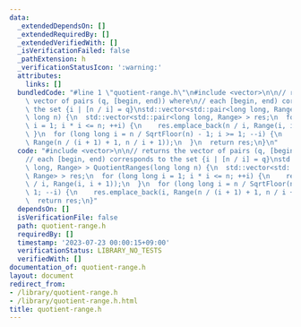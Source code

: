 ```yaml
---
data:
  _extendedDependsOn: []
  _extendedRequiredBy: []
  _extendedVerifiedWith: []
  _isVerificationFailed: false
  _pathExtension: h
  _verificationStatusIcon: ':warning:'
  attributes:
    links: []
  bundledCode: "#line 1 \"quotient-range.h\"\n#include <vector>\n\n// returns the\
    \ vector of pairs (q, [begin, end)) where\n// each [begin, end) corresponds to\
    \ the set {i | [n / i] = q}\nstd::vector<std::pair<long long, Range> > QuotientRanges(long\
    \ long n) {\n  std::vector<std::pair<long long, Range> > res;\n  for (long long\
    \ i = 1; i * i <= n; ++i) {\n    res.emplace_back(n / i, Range(i, i + 1));\n \
    \ }\n  for (long long i = n / SqrtFloor(n) - 1; i >= 1; --i) {\n    res.emplace_back(i,\
    \ Range(n / (i + 1) + 1, n / i + 1));\n  }\n  return res;\n}\n"
  code: "#include <vector>\n\n// returns the vector of pairs (q, [begin, end)) where\n\
    // each [begin, end) corresponds to the set {i | [n / i] = q}\nstd::vector<std::pair<long\
    \ long, Range> > QuotientRanges(long long n) {\n  std::vector<std::pair<long long,\
    \ Range> > res;\n  for (long long i = 1; i * i <= n; ++i) {\n    res.emplace_back(n\
    \ / i, Range(i, i + 1));\n  }\n  for (long long i = n / SqrtFloor(n) - 1; i >=\
    \ 1; --i) {\n    res.emplace_back(i, Range(n / (i + 1) + 1, n / i + 1));\n  }\n\
    \  return res;\n}"
  dependsOn: []
  isVerificationFile: false
  path: quotient-range.h
  requiredBy: []
  timestamp: '2023-07-23 00:00:15+09:00'
  verificationStatus: LIBRARY_NO_TESTS
  verifiedWith: []
documentation_of: quotient-range.h
layout: document
redirect_from:
- /library/quotient-range.h
- /library/quotient-range.h.html
title: quotient-range.h
---
```


